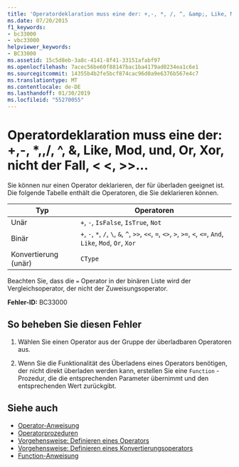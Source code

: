 ```yaml
---
title: 'Operatordeklaration muss eine der: +,-, *, /, ^, &amp;, Like, Mod, und, Or, Xor, nicht der Fall, <<>> ",", =, <>, <, < =, >, > =, CType, IsTrue, IsFalse'
ms.date: 07/20/2015
f1_keywords:
- bc33000
- vbc33000
helpviewer_keywords:
- BC33000
ms.assetid: 15c5d8eb-3a8c-4141-8f41-33151afabf97
ms.openlocfilehash: 7acec56be60f88147bac1ba4179ad0234ea1c6e1
ms.sourcegitcommit: 14355b4b2fe5bcf874cac96d0a9e6376b567e4c7
ms.translationtype: MT
ms.contentlocale: de-DE
ms.lasthandoff: 01/30/2019
ms.locfileid: "55270055"
---
```

# <a name="operator-declaration-must-be-one-of----amp-like-mod-and-or-xor-not--"></a>Operatordeklaration muss eine der: +,-, *,\,/, ^, &amp;, Like, Mod, und, Or, Xor, nicht der Fall, \< \<, >>...
Sie können nur einen Operator deklarieren, der für überladen geeignet ist. Die folgende Tabelle enthält die Operatoren, die Sie deklarieren können.  
  
|Typ|Operatoren|  
|----------|---------------|  
|Unär|`+`, `-`, `IsFalse`, `IsTrue`, `Not`|  
|Binär|`+`, `-`, `*`, `/`, `\`, `&`, `^`, `>>`, `<<`, `=`, `<>`, `>`, `>=`, `<`, `<=`, `And`, `Like`, `Mod`, `Or`, `Xor`|  
|Konvertierung (unär)|`CType`|  
  
 Beachten Sie, dass die `=` Operator in der binären Liste wird der Vergleichsoperator, der nicht der Zuweisungsoperator.  
  
 **Fehler-ID:** BC33000  
  
## <a name="to-correct-this-error"></a>So beheben Sie diesen Fehler  
  
1.  Wählen Sie einen Operator aus der Gruppe der überladbaren Operatoren aus.  
  
2.  Wenn Sie die Funktionalität des Überladens eines Operators benötigen, der nicht direkt überladen werden kann, erstellen Sie eine `Function` -Prozedur, die die entsprechenden Parameter übernimmt und den entsprechenden Wert zurückgibt.  
  
## <a name="see-also"></a>Siehe auch
- [Operator-Anweisung](../../../visual-basic/language-reference/statements/operator-statement.md)
- [Operatorprozeduren](../../../visual-basic/programming-guide/language-features/procedures/operator-procedures.md)
- [Vorgehensweise: Definieren eines Operators](../../../visual-basic/programming-guide/language-features/procedures/how-to-define-an-operator.md)
- [Vorgehensweise: Definieren eines Konvertierungsoperators](../../../visual-basic/programming-guide/language-features/procedures/how-to-define-a-conversion-operator.md)
- [Function-Anweisung](../../../visual-basic/language-reference/statements/function-statement.md)
